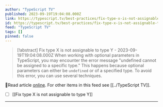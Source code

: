 ```yaml
---
author: "TypeScript TV"
published: 2023-09-19T19:04:08.000Z
link: https://typescript.tv/best-practices/fix-type-x-is-not-assignable-to-type-y/
id: https://typescript.tv/best-practices/fix-type-x-is-not-assignable-to-type-y/
feed: "TypeScript TV"
tags: []
pinned: false
---
```

> [!abstract] Fix type X is not assignable to type Y - 2023-09-19T19:04:08.000Z
> When working with optional parameters in TypeScript, you may encounter the error message "undefined cannot be assigned to a specific type." This happens because optional parameters can either be `undefined` or of a specified type. To avoid this error, you can use several techniques.

🔗Read article [online](https://typescript.tv/best-practices/fix-type-x-is-not-assignable-to-type-y/). For other items in this feed see [[../TypeScript TV]].

- [ ] [[Fix type X is not assignable to type Y]]
- - -


